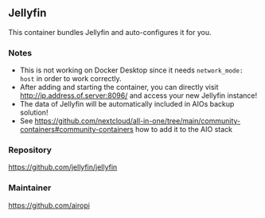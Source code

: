 ## Jellyfin
This container bundles Jellyfin and auto-configures it for you.

### Notes
- This is not working on Docker Desktop since it needs `network_mode: host` in order to work correctly.
- After adding and starting the container, you can directly visit http://ip.address.of.server:8096/ and access your new Jellyfin instance!
- The data of Jellyfin will be automatically included in AIOs backup solution!
- See https://github.com/nextcloud/all-in-one/tree/main/community-containers#community-containers how to add it to the AIO stack

### Repository
https://github.com/jellyfin/jellyfin

### Maintainer
https://github.com/airopi
